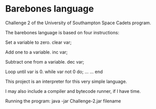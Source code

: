 # Barebones language
Challenge 2 of the University of Southampton Space Cadets program.


The barebones language is based on four instructions:

Set a variable to zero.
clear var;

Add one to a variable.
inc var;
  
Subtract one from a variable.
dec var;
  
Loop until var is 0.
while var not 0 do;
...
...
end
  
This project is an interpreter for this very simple language.

I may also include a compiler and bytecode runner, if I have time.

Running the program:
java -jar Challenge-2.jar filename 
